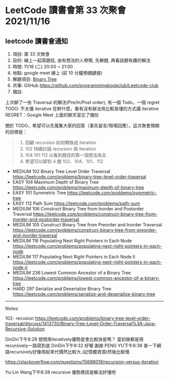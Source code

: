 # LeetCode 讀書會第 33 次聚會 2021/11/16

## leetcode 讀書會通知

1. 項目: 第 33 次聚會
2. 目的: 線上一起寫題目, 由有想法的人帶領, 先解題, 再看該題有趣的解法
3. 時間: 11/16 (二) 20:00 ~ 21:00
4. 地點: google meet 線上 (前 10 分鐘預備鏈接)
5. 解題項目:  [Binary Tree](https://leetcode.com/explore/learn/card/data-structure-tree/)
6. 共筆: GitHub https://github.com/programmingbookclub/Leetcode-club
7. 備註: 

上次聊了一些 Traversal 的解法(Pre/In/Post order), 有一個 Todo，一個 regret
TODO: 不太懂 iterative 在幹什麼，看有沒有辦法用比較易懂的方式講 iterative
REGRET：Google Meet 上面的聊天室忘了備份

關於 TODO，希望可以先蒐集大家的回答（事先留言/現場回應）。這次聚會預期的目標是：
> 1. 回顧 recursion 如何轉換成 iteration
> 2. 102 持續討論 recursion 與 iteration
> 3. 104 101 112 以看到題目的第一個想法為主
> 4. 希望可以聊到 4 題 102、104、101、112 

* 	MEDIUM	102	Binary Tree Level Order Traversal	https://leetcode.com/problems/binary-tree-level-order-traversal
* 	EASY	104	Maximum Depth of Binary Tree	https://leetcode.com/problems/maximum-depth-of-binary-tree
* 	EASY	101	Symmetric Tree	https://leetcode.com/problems/symmetric-tree
* 	EASY	112	Path Sum	https://leetcode.com/problems/path-sum
* 	MEDIUM	106	Construct Binary Tree from Inorder and Postorder Traversal	https://leetcode.com/problems/construct-binary-tree-from-inorder-and-postorder-traversal
* 	MEDIUM	105	Construct Binary Tree from Preorder and Inorder Traversal	https://leetcode.com/problems/construct-binary-tree-from-preorder-and-inorder-traversal
* 	MEDIUM	116	Populating Next Right Pointers in Each Node	https://leetcode.com/problems/populating-next-right-pointers-in-each-node
* 	MEDIUM	117	Populating Next Right Pointers in Each Node II	https://leetcode.com/problems/populating-next-right-pointers-in-each-node-ii
* 	MEDIUM	236	Lowest Common Ancestor of a Binary Tree	https://leetcode.com/problems/lowest-common-ancestor-of-a-binary-tree
* 	HARD	297	Serialize and Deserialize Binary Tree	https://leetcode.com/problems/serialize-and-deserialize-binary-tree

--- 
Notes:


102- recusion
https://leetcode.com/problems/binary-tree-level-order-traversal/discuss/1413730/Binary-Tree-Level-Order-Traversal%3A-Java-Recursive-Solution


DinDin下午8:28
想問用iteratively優勢是會比較快是嗎？ 當初做都是用 recursively一路寫到底
DinDin下午8:32
好喔 謝謝
PENG YU下午8:36
查一下網路recursively好像用起來代價然比較大.(記憶體資源)然後比較慢. 

https://stackoverflow.com/questions/15688019/recursion-versus-iteration

 
Yu-Lin Wang下午8:38
recursive 優勢應該是解法好懂吧
